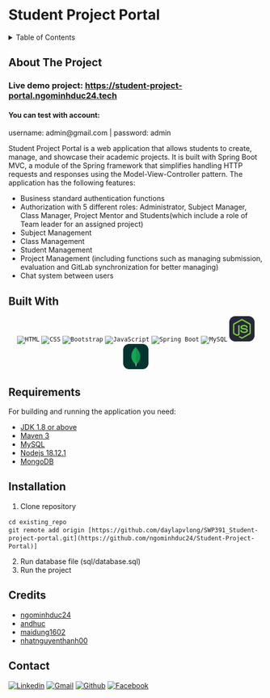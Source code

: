 <a name="readme-top"></a>
# Student Project Portal

<!-- TABLE OF CONTENTS -->
<details>
  <summary>Table of Contents</summary>
  <ol>
    <li><a href="#about-the-project">About The Project</a></li>
    <li><a href="#built-with">Built With</a></li>
    <li><a href="#requirements">Requirements</a></li>
    <li><a href="#installation">Installation</a></li>
    <li><a href="#credits">Credits</a></li>
    <li><a href="#contact">Contact</a></li>
  </ol>
</details>

## About The Project

### Live demo project: https://student-project-portal.ngominhduc24.tech
#### You can test with account: 
  username: admin<span>@</span>gmail.com | password: admin

Student Project Portal is a web application that allows students to create, manage, and showcase their academic projects. It is built with Spring Boot MVC, a module of the Spring framework that simplifies handling HTTP requests and responses using the Model-View-Controller pattern. The application has the following features:

* Business standard authentication functions
* Authorization with 5 different roles: Administrator, Subject Manager, Class Manager, Project Mentor and Students(which include a role of Team leader for an assigned project)
* Subject Management
* Class Management
* Student Management
* Project Management (including functions such as managing submission, evaluation and GitLab synchronization for better managing)
* Chat system between users

## Built With
<div align="center">
	<code><img width="50" src="https://user-images.githubusercontent.com/25181517/192158954-f88b5814-d510-4564-b285-dff7d6400dad.png" alt="HTML" title="HTML"/></code>
	<code><img width="50" src="https://user-images.githubusercontent.com/25181517/183898674-75a4a1b1-f960-4ea9-abcb-637170a00a75.png" alt="CSS" title="CSS"/></code>
	<code><img width="50" src="https://user-images.githubusercontent.com/25181517/183898054-b3d693d4-dafb-4808-a509-bab54cf5de34.png" alt="Bootstrap" title="Bootstrap"/></code>
	<code><img width="50" src="https://user-images.githubusercontent.com/25181517/117447155-6a868a00-af3d-11eb-9cfe-245df15c9f3f.png" alt="JavaScript" title="JavaScript"/></code>
	<code><img width="50" src="https://user-images.githubusercontent.com/25181517/183891303-41f257f8-6b3d-487c-aa56-c497b880d0fb.png" alt="Spring Boot" title="Spring Boot"/></code>
	<code><img width="50" src="https://user-images.githubusercontent.com/25181517/183896128-ec99105a-ec1a-4d85-b08b-1aa1620b2046.png" alt="MySQL" title="MySQL"/></code>
	<code><img width="50" src="https://github.com/tandpfun/skill-icons/blob/main/icons/NodeJS-Dark.svg" alt="NodeJS" title="NodeJS"/></code>
	<code><img width="50" src="https://github.com/tandpfun/skill-icons/blob/main/icons/MongoDB.svg" alt="MongoDB" title="MongoDB"/></code>
</div>

## Requirements

For building and running the application you need:

- [JDK 1.8 or above](http://www.oracle.com/technetwork/java/javase/downloads/jdk8-downloads-2133151.html)
- [Maven 3](https://maven.apache.org)
- [MySQL](https://www.mysql.com/)
- [Nodejs 18.12.1](https://nodejs.org/en/blog/release/v18.12.0)
- [MongoDB](https://www.mongodb.com/)
  
## Installation
1. Clone repository
```
cd existing_repo
git remote add origin [https://github.com/daylapvlong/SWP391_Student-project-portal.git](https://github.com/ngominhduc24/Student-Project-Portal)]
```
2. Run database file (sql/database.sql)
3. Run the project

## Credits
* [ngominhduc24](https://github.com/ngominhduc24)
* [andhuc](https://github.com/andhuc)
* [maidung1602](https://github.com/maidung1602)
* [nhatnguyenthanh00](https://github.com/nhatnguyenthanh00)

## Contact
<p align="left">
  <a href="https://www.linkedin.com/in/ngominhduc24/"><img alt="Linkedin" title="DucNM Linkedin" src="https://img.shields.io/badge/LinkedIn-0077B5?style=for-the-badge&logo=linkedin&logoColor=white"></a>
  <a href="mailto:ngominhduc100@gmail.com"><img alt="Gmail" title="Long Pham Gmail" src="https://img.shields.io/badge/Gmail-D14836?style=for-the-badge&logo=gmail&logoColor=white"></a>
  <a href="https://github.com/ngominhduc24"><img alt="Github" title="Long Pham Github" src="https://img.shields.io/badge/GitHub-100000?style=for-the-badge&logo=github&logoColor=white"></a>
  <a href="https://www.facebook.com/ngominhduc24"><img alt="Facebook" title="Long Pham FB" src="https://img.shields.io/badge/Facebook-1877F2?style=for-the-badge&logo=facebook&logoColor=white"></a>
  </p>

